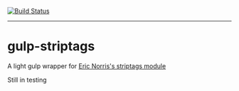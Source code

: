 [![Build Status](https://travis-ci.org/jayfid/gulp-striptags.svg)](https://travis-ci.org/jayfid/gulp-striptags)

---

# gulp-striptags
A light gulp wrapper for [Eric Norris's striptags module](https://github.com/ericnorris/striptags)

Still in testing
